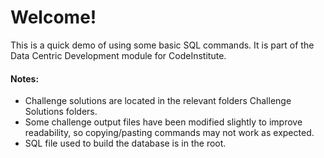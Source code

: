 # Welcome! 

This is a quick demo of using some basic SQL commands. It is part of the Data Centric Development module for CodeInstitute.

#### Notes:

- Challenge solutions are located in the relevant folders Challenge Solutions folders.
- Some challenge output files have been modified slightly to improve readability, so copying/pasting commands may not work as expected.
- SQL file used to build the database is in the root.